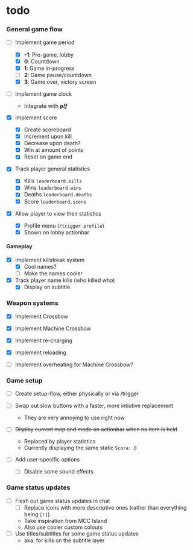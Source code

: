 # todo

### General game flow
- [ ] Implement game period
  - [x] **-1**: Pre-game, lobby
  - [x] **0**: Countdown
  - [x] **1**: Game in-progress
  - [ ] **2**: Game pause/countdown
  - [x] **3**: Game over, victory screen

- [ ] Implement game clock
  - Integrate with ***p!f***

- [x] Implement score
  - [x] Create scoreboard
  - [x] Increment upon kill
  - [x] Decrease upon death?
  - [x] Win at amount of points
  - [x] Reset on game end

- [x] Track player general statistics
  - [x] Kills `leaderboard.kills`
  - [x] Wins `leaderboard.wins`
  - [x] Deaths `leaderboard.deaths`
  - [x] Score `leaderboard.score`
- [x] Allow player to view their statistics
  - [x] Profile menu (`/trigger profile`)
  - [x] Shown on lobby actionbar

#### Gameplay
- [x] Implement killstreak system
  - [x] Cool names?
  - [ ] Make the names cooler

- [x] Track player name kills (who killed who)
  - [x] Display on subtitle

### Weapon systems
- [x] Implement Crossbow
- [x] Implement Machine Crossbow

- [x] Implement re-charging
- [x] Implement reloading
- [ ] Implement overheating for Machine Crossbow?

### Game setup
- [ ] Create setup-flow, either physically or via /trigger
- [ ] Swap out slow buttons with a faster, more intiutive replacement
  - They are very annoying to use right now
- [ ] ~~Display current map and mode on actionbar when no item is held~~
  - Replaced by player statistics
  - Currently displaying the same static `Score: 0`

- [ ] Add user-specific options
  - [ ] Disable some sound effects

### Game status updates
- [ ] Flesh out game status updates in chat
  - [ ] Replace icons with more descriptive ones (rather than everything being `[!]`)
  - Take inspiration from MCC Island
  - Also use cooler custom colours
- [ ] Use titles/subtitles for some game status updates
  - aka. for kills on the subtitle layer